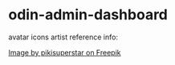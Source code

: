 # odin-admin-dashboard

avatar icons artist reference info:

<a href="https://www.freepik.com/free-vector/hand-drawn-different-profile-icons-pack_17863151.htm#fromView=search&page=1&position=14&uuid=e6de317d-3d38-4351-a208-29372b0700e6">Image by pikisuperstar on Freepik</a>